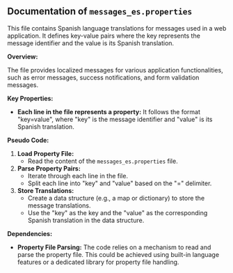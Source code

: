 ## Documentation of `messages_es.properties`

This file contains Spanish language translations for messages used in a web application. It defines key-value pairs where the key represents the message identifier and the value is its Spanish translation.

**Overview:**

The file provides localized messages for various application functionalities, such as error messages, success notifications, and form validation messages. 

**Key Properties:**

* **Each line in the file represents a property:** It follows the format "key=value", where "key" is the message identifier and "value" is its Spanish translation.

**Pseudo Code:**

1. **Load Property File:**
   - Read the content of the `messages_es.properties` file.
2. **Parse Property Pairs:**
   - Iterate through each line in the file.
   - Split each line into "key" and "value" based on the "=" delimiter.
3. **Store Translations:**
   - Create a data structure (e.g., a map or dictionary) to store the message translations.
   - Use the "key" as the key and the "value" as the corresponding Spanish translation in the data structure.



**Dependencies:**

* **Property File Parsing:** The code relies on a mechanism to read and parse the property file. This could be achieved using built-in language features or a dedicated library for property file handling.



